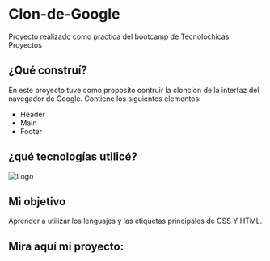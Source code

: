 # Clon-de-Google

Proyecto realizado como practica del bootcamp de Tecnolochicas Proyectos

## ¿Qué construí?

En este proyecto tuve como proposito contruir la cloncion de la interfaz del navegador de Google.
Contiene los siguientes elementos:

* Header
* Main
* Footer 

## ¿qué tecnologías utilicé?

![Logo](https://logowik.com/content/uploads/images/css3-html51661.jpg)

## Mi objetivo
Aprender a utilizar los lenguajes y las etiquetas principales de CSS Y HTML.

## Mira aquí mi proyecto: 
